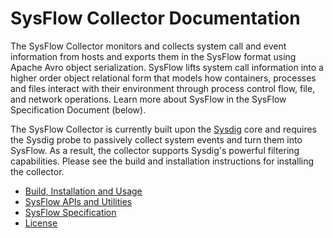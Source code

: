 # SysFlow Collector Documentation

The SysFlow Collector monitors and collects system call and event information from hosts
and exports them in the SysFlow format using Apache Avro object serialization.  SysFlow lifts
system call information into a higher order object relational form that models how containers,
processes and files interact with their environment through process control flow, file, and network
operations.  Learn more about SysFlow in the SysFlow Specification Document (below).

The SysFlow Collector is currently built upon the [Sysdig](https://github.com/draios/sysdig) core and 
requires the Sysdig probe to passively collect system events and turn them into SysFlow.  As a result, 
the collector supports Sysdig's powerful filtering capabilities. Please see the build and installation 
instructions for installing the collector.

* [Build, Installation and Usage](BUILD.md)
* [SysFlow APIs and Utilities](API.md)
* [SysFlow Specification](SPEC.md)
* [License](LICENSE.md)
